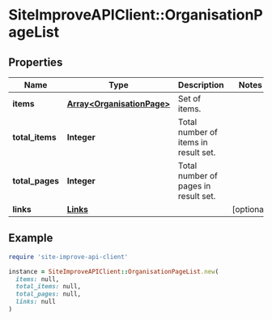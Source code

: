 # SiteImproveAPIClient::OrganisationPageList

## Properties

| Name | Type | Description | Notes |
| ---- | ---- | ----------- | ----- |
| **items** | [**Array&lt;OrganisationPage&gt;**](OrganisationPage.md) | Set of items. |  |
| **total_items** | **Integer** | Total number of items in result set. |  |
| **total_pages** | **Integer** | Total number of pages in result set. |  |
| **links** | [**Links**](Links.md) |  | [optional] |

## Example

```ruby
require 'site-improve-api-client'

instance = SiteImproveAPIClient::OrganisationPageList.new(
  items: null,
  total_items: null,
  total_pages: null,
  links: null
)
```

